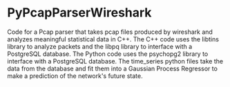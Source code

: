 # PyPcapParserWireshark
Code for a Pcap parser that takes pcap files produced by wireshark and analyzes meaningful statistical data in C++.
The C++ code uses the libtins library to analyze packets and the libpq library to interface with a PostgreSQL database.
The Python code uses the psychopg2 library to interface with a PostgreSQL database.
The time_series python files take the data from the database and fit them into a Gaussian Process Regressor to make a prediction of the network's future state.
